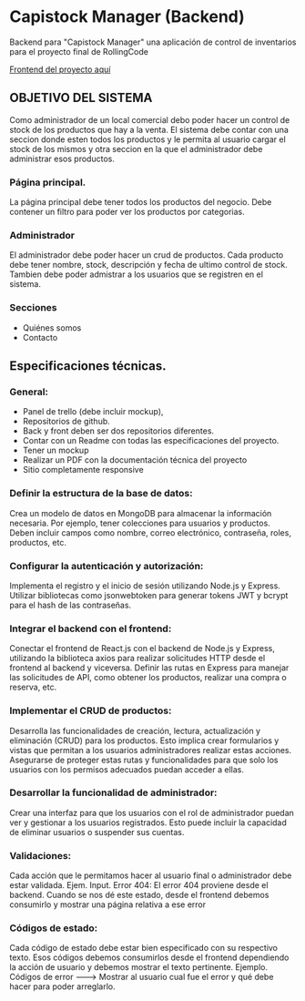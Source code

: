 # Capistock Manager (Backend)
Backend para  "Capistock Manager" una aplicación de control de inventarios  para el proyecto final de RollingCode

[Frontend del proyecto aquí](https://github.com/fbiasuso/capistock-manager-frontend)

## OBJETIVO DEL SISTEMA

Como administrador de un local comercial debo poder hacer un control de stock de los
productos que hay a la venta.
El sistema debe contar con una seccion donde esten todos los productos y le permita al
usuario cargar el stock de los mismos y otra seccion en la que el administrador debe
administrar esos productos.

### Página principal.
La página principal debe tener todos los productos del negocio. Debe contener un filtro
para poder ver los productos por categorias.

### Administrador
El administrador debe poder hacer un crud de productos. Cada producto debe tener
nombre, stock, descripción y fecha de ultimo control de stock.
Tambien debe poder admistrar a los usuarios que se registren en el sistema.

### Secciones
- Quiénes somos
- Contacto

## Especificaciones técnicas.

### General:
- Panel de trello (debe incluir mockup),
- Repositorios de github.
- Back y front deben ser dos repositorios diferentes.
- Contar con un Readme con todas las especificaciones del proyecto.
- Tener un mockup
- Realizar un PDF con la documentación técnica del proyecto
- Sitio completamente responsive

### Definir la estructura de la base de datos:
Crea un modelo de datos en MongoDB para almacenar la información necesaria. Por
ejemplo,  tener colecciones para usuarios y productos. Deben incluir campos como nombre,
correo electrónico, contraseña, roles, productos, etc.

### Configurar la autenticación y autorización:
Implementa el registro y el inicio de sesión utilizando Node.js y Express. Utilizar bibliotecas
como jsonwebtoken para generar tokens JWT y bcrypt para el hash de las contraseñas. 

### Integrar el backend con el frontend:
Conectar el frontend de React.js con el backend de Node.js y Express, utilizando la biblioteca
axios para realizar solicitudes HTTP desde el frontend al backend y viceversa. Definir las
rutas en Express para manejar las solicitudes de API, como obtener los productos, realizar
una compra o reserva, etc.

### Implementar el CRUD de productos:
Desarrolla las funcionalidades de creación, lectura, actualización y eliminación (CRUD) para
los productos. Esto implica crear formularios y vistas que permitan a los usuarios
administradores realizar estas acciones. Asegurarse de proteger estas rutas y
funcionalidades para que solo los usuarios con los permisos adecuados puedan acceder a
ellas.

### Desarrollar la funcionalidad de administrador:
Crear una interfaz para que los usuarios con el rol de administrador puedan ver y gestionar a
los usuarios registrados. Esto puede incluir la capacidad de eliminar usuarios o suspender
sus cuentas.

### Validaciones:
Cada acción que le permitamos hacer al usuario final o administrador debe estar validada.
Ejem. Input. 
Error 404:
El error 404 proviene desde el backend. Cuando se nos dé este estado, desde el frontend
debemos consumirlo y mostrar una página relativa a ese error

### Códigos de estado:
Cada código de estado debe estar bien especificado con su respectivo texto. Esos códigos
debemos consumirlos desde el frontend dependiendo la acción de usuario y debemos
mostrar el texto pertinente. Ejemplo. Códigos de error ---> Mostrar al usuario cual fue el error
y qué debe hacer para poder arreglarlo.
